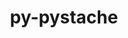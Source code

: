 ---
title: "py-pystache"
layout: cache
categories: [package, develop]
meta: {"versions": ["0.6.0"], "compilers": ["gcc@=11.4.0", "gcc@=9.4.0", "oneapi@=2023.2.0", "oneapi@=2023.2.1"], "oss": ["ubuntu20.04"], "platforms": ["linux"], "targets": ["aarch64", "neoverse_v1", "ppc64le", "x86_64_v3"], "stacks": ["e4s", "e4s-arm", "e4s-neoverse_v1", "e4s-oneapi", "e4s-power", "root"], "num_specs": 30, "num_specs_by_stack": {"root": 30, "e4s-arm": 6, "e4s-neoverse_v1": 3, "e4s-power": 7, "e4s": 7, "e4s-oneapi": 7}}
spec_details: [{"hash": "4bhsrpvq5avb5eldd4vcwi7sbt4dcice", "compiler": "gcc@=11.4.0", "versions": ["0.6.0"], "os": "ubuntu20.04", "platform": "linux", "target": "aarch64", "variants": ["build_system=python_pip"], "stacks": ["root", "e4s-arm"], "size": "-", "tarball": "https://binaries.spack.io/develop/build_cache/linux-ubuntu20.04-aarch64/gcc-11.4.0/py-pystache-0.6.0/linux-ubuntu20.04-aarch64-gcc-11.4.0-py-pystache-0.6.0-4bhsrpvq5avb5eldd4vcwi7sbt4dcice.spack"}, {"hash": "uaomqbqb24gflltqogrcdqubyibhbjpl", "compiler": "gcc@=11.4.0", "versions": ["0.6.0"], "os": "ubuntu20.04", "platform": "linux", "target": "aarch64", "variants": ["build_system=python_pip"], "stacks": ["root", "e4s-arm"], "size": "-", "tarball": "https://binaries.spack.io/develop/build_cache/linux-ubuntu20.04-aarch64/gcc-11.4.0/py-pystache-0.6.0/linux-ubuntu20.04-aarch64-gcc-11.4.0-py-pystache-0.6.0-uaomqbqb24gflltqogrcdqubyibhbjpl.spack"}, {"hash": "d4cqsj3h7u3kd5abaid7h6arko7eydy4", "compiler": "gcc@=11.4.0", "versions": ["0.6.0"], "os": "ubuntu20.04", "platform": "linux", "target": "aarch64", "variants": ["build_system=python_pip"], "stacks": ["root", "e4s-arm"], "size": "-", "tarball": "https://binaries.spack.io/develop/build_cache/linux-ubuntu20.04-aarch64/gcc-11.4.0/py-pystache-0.6.0/linux-ubuntu20.04-aarch64-gcc-11.4.0-py-pystache-0.6.0-d4cqsj3h7u3kd5abaid7h6arko7eydy4.spack"}, {"hash": "v62kgftl7emrku3qct4akmqv4npfzmsl", "compiler": "gcc@=11.4.0", "versions": ["0.6.0"], "os": "ubuntu20.04", "platform": "linux", "target": "aarch64", "variants": ["build_system=python_pip"], "stacks": ["root", "e4s-arm"], "size": "-", "tarball": "https://binaries.spack.io/develop/build_cache/linux-ubuntu20.04-aarch64/gcc-11.4.0/py-pystache-0.6.0/linux-ubuntu20.04-aarch64-gcc-11.4.0-py-pystache-0.6.0-v62kgftl7emrku3qct4akmqv4npfzmsl.spack"}, {"hash": "hdwugkfj5vn5szlmqwjjr6mn4en74fsq", "compiler": "gcc@=11.4.0", "versions": ["0.6.0"], "os": "ubuntu20.04", "platform": "linux", "target": "aarch64", "variants": ["build_system=python_pip"], "stacks": ["root", "e4s-arm"], "size": "-", "tarball": "https://binaries.spack.io/develop/build_cache/linux-ubuntu20.04-aarch64/gcc-11.4.0/py-pystache-0.6.0/linux-ubuntu20.04-aarch64-gcc-11.4.0-py-pystache-0.6.0-hdwugkfj5vn5szlmqwjjr6mn4en74fsq.spack"}, {"hash": "v3cezty2bfe3qthp5ad7dmsrcfoopw25", "compiler": "gcc@=11.4.0", "versions": ["0.6.0"], "os": "ubuntu20.04", "platform": "linux", "target": "aarch64", "variants": ["build_system=python_pip"], "stacks": ["root", "e4s-arm"], "size": "-", "tarball": "https://binaries.spack.io/develop/build_cache/linux-ubuntu20.04-aarch64/gcc-11.4.0/py-pystache-0.6.0/linux-ubuntu20.04-aarch64-gcc-11.4.0-py-pystache-0.6.0-v3cezty2bfe3qthp5ad7dmsrcfoopw25.spack"}, {"hash": "7vfj2kunalxcgrmcyuwn5lvqicbyadr2", "compiler": "gcc@=11.4.0", "versions": ["0.6.0"], "os": "ubuntu20.04", "platform": "linux", "target": "neoverse_v1", "variants": ["build_system=python_pip"], "stacks": ["root", "e4s-neoverse_v1"], "size": "-", "tarball": "https://binaries.spack.io/develop/build_cache/linux-ubuntu20.04-neoverse_v1/gcc-11.4.0/py-pystache-0.6.0/linux-ubuntu20.04-neoverse_v1-gcc-11.4.0-py-pystache-0.6.0-7vfj2kunalxcgrmcyuwn5lvqicbyadr2.spack"}, {"hash": "26fangf7xmq5g3fnoageiobvqee2kmwf", "compiler": "gcc@=11.4.0", "versions": ["0.6.0"], "os": "ubuntu20.04", "platform": "linux", "target": "neoverse_v1", "variants": ["build_system=python_pip"], "stacks": ["root", "e4s-neoverse_v1"], "size": "-", "tarball": "https://binaries.spack.io/develop/build_cache/linux-ubuntu20.04-neoverse_v1/gcc-11.4.0/py-pystache-0.6.0/linux-ubuntu20.04-neoverse_v1-gcc-11.4.0-py-pystache-0.6.0-26fangf7xmq5g3fnoageiobvqee2kmwf.spack"}, {"hash": "egtatvdnpdofnlz3uhyrfy6xskv2ikq5", "compiler": "gcc@=11.4.0", "versions": ["0.6.0"], "os": "ubuntu20.04", "platform": "linux", "target": "neoverse_v1", "variants": ["build_system=python_pip"], "stacks": ["root", "e4s-neoverse_v1"], "size": "-", "tarball": "https://binaries.spack.io/develop/build_cache/linux-ubuntu20.04-neoverse_v1/gcc-11.4.0/py-pystache-0.6.0/linux-ubuntu20.04-neoverse_v1-gcc-11.4.0-py-pystache-0.6.0-egtatvdnpdofnlz3uhyrfy6xskv2ikq5.spack"}, {"hash": "vuggekiojuavnb2jns26halqdc2venx7", "compiler": "gcc@=9.4.0", "versions": ["0.6.0"], "os": "ubuntu20.04", "platform": "linux", "target": "ppc64le", "variants": ["build_system=python_pip"], "stacks": ["root", "e4s-power"], "size": "-", "tarball": "https://binaries.spack.io/develop/build_cache/linux-ubuntu20.04-ppc64le/gcc-9.4.0/py-pystache-0.6.0/linux-ubuntu20.04-ppc64le-gcc-9.4.0-py-pystache-0.6.0-vuggekiojuavnb2jns26halqdc2venx7.spack"}, {"hash": "7xxhs7jjs6g6mwcuukomreftjeprozw2", "compiler": "gcc@=9.4.0", "versions": ["0.6.0"], "os": "ubuntu20.04", "platform": "linux", "target": "ppc64le", "variants": ["build_system=python_pip"], "stacks": ["root", "e4s-power"], "size": "-", "tarball": "https://binaries.spack.io/develop/build_cache/linux-ubuntu20.04-ppc64le/gcc-9.4.0/py-pystache-0.6.0/linux-ubuntu20.04-ppc64le-gcc-9.4.0-py-pystache-0.6.0-7xxhs7jjs6g6mwcuukomreftjeprozw2.spack"}, {"hash": "6mc3ikbjuycuus5tph45nmhjc5tc4d72", "compiler": "gcc@=9.4.0", "versions": ["0.6.0"], "os": "ubuntu20.04", "platform": "linux", "target": "ppc64le", "variants": ["build_system=python_pip"], "stacks": ["root", "e4s-power"], "size": "-", "tarball": "https://binaries.spack.io/develop/build_cache/linux-ubuntu20.04-ppc64le/gcc-9.4.0/py-pystache-0.6.0/linux-ubuntu20.04-ppc64le-gcc-9.4.0-py-pystache-0.6.0-6mc3ikbjuycuus5tph45nmhjc5tc4d72.spack"}, {"hash": "w4m7nbsibslsl6kfbw6zsevfnbudmebk", "compiler": "gcc@=9.4.0", "versions": ["0.6.0"], "os": "ubuntu20.04", "platform": "linux", "target": "ppc64le", "variants": ["build_system=python_pip"], "stacks": ["root", "e4s-power"], "size": "-", "tarball": "https://binaries.spack.io/develop/build_cache/linux-ubuntu20.04-ppc64le/gcc-9.4.0/py-pystache-0.6.0/linux-ubuntu20.04-ppc64le-gcc-9.4.0-py-pystache-0.6.0-w4m7nbsibslsl6kfbw6zsevfnbudmebk.spack"}, {"hash": "r52b26qp7zydrpj4nwy2vq6p7fi2xyfu", "compiler": "gcc@=9.4.0", "versions": ["0.6.0"], "os": "ubuntu20.04", "platform": "linux", "target": "ppc64le", "variants": ["build_system=python_pip"], "stacks": ["root", "e4s-power"], "size": "-", "tarball": "https://binaries.spack.io/develop/build_cache/linux-ubuntu20.04-ppc64le/gcc-9.4.0/py-pystache-0.6.0/linux-ubuntu20.04-ppc64le-gcc-9.4.0-py-pystache-0.6.0-r52b26qp7zydrpj4nwy2vq6p7fi2xyfu.spack"}, {"hash": "sxhxbodgxlxn7ccexojal5tz5ix37oue", "compiler": "gcc@=9.4.0", "versions": ["0.6.0"], "os": "ubuntu20.04", "platform": "linux", "target": "ppc64le", "variants": ["build_system=python_pip"], "stacks": ["root", "e4s-power"], "size": "-", "tarball": "https://binaries.spack.io/develop/build_cache/linux-ubuntu20.04-ppc64le/gcc-9.4.0/py-pystache-0.6.0/linux-ubuntu20.04-ppc64le-gcc-9.4.0-py-pystache-0.6.0-sxhxbodgxlxn7ccexojal5tz5ix37oue.spack"}, {"hash": "jnydhqi7uskailpru6a6wig6tmtrsnwo", "compiler": "gcc@=9.4.0", "versions": ["0.6.0"], "os": "ubuntu20.04", "platform": "linux", "target": "ppc64le", "variants": ["build_system=python_pip"], "stacks": ["root", "e4s-power"], "size": "-", "tarball": "https://binaries.spack.io/develop/build_cache/linux-ubuntu20.04-ppc64le/gcc-9.4.0/py-pystache-0.6.0/linux-ubuntu20.04-ppc64le-gcc-9.4.0-py-pystache-0.6.0-jnydhqi7uskailpru6a6wig6tmtrsnwo.spack"}, {"hash": "qhtvbdqkhx3jh5nprkhit7kmkx6mztyn", "compiler": "gcc@=11.4.0", "versions": ["0.6.0"], "os": "ubuntu20.04", "platform": "linux", "target": "x86_64_v3", "variants": ["build_system=python_pip"], "stacks": ["root", "e4s"], "size": "-", "tarball": "https://binaries.spack.io/develop/build_cache/linux-ubuntu20.04-x86_64_v3/gcc-11.4.0/py-pystache-0.6.0/linux-ubuntu20.04-x86_64_v3-gcc-11.4.0-py-pystache-0.6.0-qhtvbdqkhx3jh5nprkhit7kmkx6mztyn.spack"}, {"hash": "xurejrpee4pcbyj5lzq2erw5ye5l26ou", "compiler": "gcc@=11.4.0", "versions": ["0.6.0"], "os": "ubuntu20.04", "platform": "linux", "target": "x86_64_v3", "variants": ["build_system=python_pip"], "stacks": ["root", "e4s"], "size": "-", "tarball": "https://binaries.spack.io/develop/build_cache/linux-ubuntu20.04-x86_64_v3/gcc-11.4.0/py-pystache-0.6.0/linux-ubuntu20.04-x86_64_v3-gcc-11.4.0-py-pystache-0.6.0-xurejrpee4pcbyj5lzq2erw5ye5l26ou.spack"}, {"hash": "gznr7oa6g74fnzyl47nqej3bnvns7wsi", "compiler": "gcc@=11.4.0", "versions": ["0.6.0"], "os": "ubuntu20.04", "platform": "linux", "target": "x86_64_v3", "variants": ["build_system=python_pip"], "stacks": ["root", "e4s"], "size": "-", "tarball": "https://binaries.spack.io/develop/build_cache/linux-ubuntu20.04-x86_64_v3/gcc-11.4.0/py-pystache-0.6.0/linux-ubuntu20.04-x86_64_v3-gcc-11.4.0-py-pystache-0.6.0-gznr7oa6g74fnzyl47nqej3bnvns7wsi.spack"}, {"hash": "26uyxrk4cbfdusma2qpv4ps2hboxq4bi", "compiler": "gcc@=11.4.0", "versions": ["0.6.0"], "os": "ubuntu20.04", "platform": "linux", "target": "x86_64_v3", "variants": ["build_system=python_pip"], "stacks": ["root", "e4s"], "size": "-", "tarball": "https://binaries.spack.io/develop/build_cache/linux-ubuntu20.04-x86_64_v3/gcc-11.4.0/py-pystache-0.6.0/linux-ubuntu20.04-x86_64_v3-gcc-11.4.0-py-pystache-0.6.0-26uyxrk4cbfdusma2qpv4ps2hboxq4bi.spack"}, {"hash": "pjqftnrityun74lqr7cbftohhms7vp7o", "compiler": "gcc@=11.4.0", "versions": ["0.6.0"], "os": "ubuntu20.04", "platform": "linux", "target": "x86_64_v3", "variants": ["build_system=python_pip"], "stacks": ["root", "e4s"], "size": "-", "tarball": "https://binaries.spack.io/develop/build_cache/linux-ubuntu20.04-x86_64_v3/gcc-11.4.0/py-pystache-0.6.0/linux-ubuntu20.04-x86_64_v3-gcc-11.4.0-py-pystache-0.6.0-pjqftnrityun74lqr7cbftohhms7vp7o.spack"}, {"hash": "gbmiogcalamawc3yan3crgttjghu5ldv", "compiler": "gcc@=11.4.0", "versions": ["0.6.0"], "os": "ubuntu20.04", "platform": "linux", "target": "x86_64_v3", "variants": ["build_system=python_pip"], "stacks": ["root", "e4s"], "size": "-", "tarball": "https://binaries.spack.io/develop/build_cache/linux-ubuntu20.04-x86_64_v3/gcc-11.4.0/py-pystache-0.6.0/linux-ubuntu20.04-x86_64_v3-gcc-11.4.0-py-pystache-0.6.0-gbmiogcalamawc3yan3crgttjghu5ldv.spack"}, {"hash": "esfqndoio4ypl6wvdcik7c2jrrur5tgh", "compiler": "gcc@=11.4.0", "versions": ["0.6.0"], "os": "ubuntu20.04", "platform": "linux", "target": "x86_64_v3", "variants": ["build_system=python_pip"], "stacks": ["root", "e4s"], "size": "-", "tarball": "https://binaries.spack.io/develop/build_cache/linux-ubuntu20.04-x86_64_v3/gcc-11.4.0/py-pystache-0.6.0/linux-ubuntu20.04-x86_64_v3-gcc-11.4.0-py-pystache-0.6.0-esfqndoio4ypl6wvdcik7c2jrrur5tgh.spack"}, {"hash": "b7henpihy4kzatpc5li2x4fcpkzau3v5", "compiler": "oneapi@=2023.2.0", "versions": ["0.6.0"], "os": "ubuntu20.04", "platform": "linux", "target": "x86_64_v3", "variants": ["build_system=python_pip"], "stacks": ["root", "e4s-oneapi"], "size": "-", "tarball": "https://binaries.spack.io/develop/build_cache/linux-ubuntu20.04-x86_64_v3/oneapi-2023.2.0/py-pystache-0.6.0/linux-ubuntu20.04-x86_64_v3-oneapi-2023.2.0-py-pystache-0.6.0-b7henpihy4kzatpc5li2x4fcpkzau3v5.spack"}, {"hash": "ahudktyckum7ijvzifbo3iioah3xv77q", "compiler": "oneapi@=2023.2.1", "versions": ["0.6.0"], "os": "ubuntu20.04", "platform": "linux", "target": "x86_64_v3", "variants": ["build_system=python_pip"], "stacks": ["root", "e4s-oneapi"], "size": "-", "tarball": "https://binaries.spack.io/develop/build_cache/linux-ubuntu20.04-x86_64_v3/oneapi-2023.2.1/py-pystache-0.6.0/linux-ubuntu20.04-x86_64_v3-oneapi-2023.2.1-py-pystache-0.6.0-ahudktyckum7ijvzifbo3iioah3xv77q.spack"}, {"hash": "myrzsal4scypn2q7lervzapgh6edttne", "compiler": "oneapi@=2023.2.1", "versions": ["0.6.0"], "os": "ubuntu20.04", "platform": "linux", "target": "x86_64_v3", "variants": ["build_system=python_pip"], "stacks": ["root", "e4s-oneapi"], "size": "-", "tarball": "https://binaries.spack.io/develop/build_cache/linux-ubuntu20.04-x86_64_v3/oneapi-2023.2.1/py-pystache-0.6.0/linux-ubuntu20.04-x86_64_v3-oneapi-2023.2.1-py-pystache-0.6.0-myrzsal4scypn2q7lervzapgh6edttne.spack"}, {"hash": "7j2hxyfv5abdk52wajrhnznye5bonjju", "compiler": "oneapi@=2023.2.1", "versions": ["0.6.0"], "os": "ubuntu20.04", "platform": "linux", "target": "x86_64_v3", "variants": ["build_system=python_pip"], "stacks": ["root", "e4s-oneapi"], "size": "-", "tarball": "https://binaries.spack.io/develop/build_cache/linux-ubuntu20.04-x86_64_v3/oneapi-2023.2.1/py-pystache-0.6.0/linux-ubuntu20.04-x86_64_v3-oneapi-2023.2.1-py-pystache-0.6.0-7j2hxyfv5abdk52wajrhnznye5bonjju.spack"}, {"hash": "fl7h7csqix3srilyhang67ratzs7qg3a", "compiler": "oneapi@=2023.2.1", "versions": ["0.6.0"], "os": "ubuntu20.04", "platform": "linux", "target": "x86_64_v3", "variants": ["build_system=python_pip"], "stacks": ["root", "e4s-oneapi"], "size": "-", "tarball": "https://binaries.spack.io/develop/build_cache/linux-ubuntu20.04-x86_64_v3/oneapi-2023.2.1/py-pystache-0.6.0/linux-ubuntu20.04-x86_64_v3-oneapi-2023.2.1-py-pystache-0.6.0-fl7h7csqix3srilyhang67ratzs7qg3a.spack"}, {"hash": "7fajmpmeo5e4wyowu5ss6irj5dxakgdl", "compiler": "oneapi@=2023.2.1", "versions": ["0.6.0"], "os": "ubuntu20.04", "platform": "linux", "target": "x86_64_v3", "variants": ["build_system=python_pip"], "stacks": ["root", "e4s-oneapi"], "size": "-", "tarball": "https://binaries.spack.io/develop/build_cache/linux-ubuntu20.04-x86_64_v3/oneapi-2023.2.1/py-pystache-0.6.0/linux-ubuntu20.04-x86_64_v3-oneapi-2023.2.1-py-pystache-0.6.0-7fajmpmeo5e4wyowu5ss6irj5dxakgdl.spack"}, {"hash": "db4mp4mjt3p4ohk6mh6lzkqbyllcvls4", "compiler": "oneapi@=2023.2.1", "versions": ["0.6.0"], "os": "ubuntu20.04", "platform": "linux", "target": "x86_64_v3", "variants": ["build_system=python_pip"], "stacks": ["root", "e4s-oneapi"], "size": "-", "tarball": "https://binaries.spack.io/develop/build_cache/linux-ubuntu20.04-x86_64_v3/oneapi-2023.2.1/py-pystache-0.6.0/linux-ubuntu20.04-x86_64_v3-oneapi-2023.2.1-py-pystache-0.6.0-db4mp4mjt3p4ohk6mh6lzkqbyllcvls4.spack"}]
---